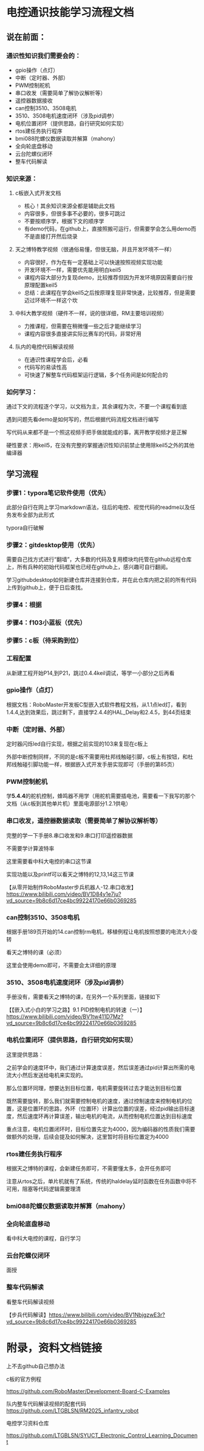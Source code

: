 # 电控通识技能学习流程文档



## 说在前面：



### 通识性知识我们需要会的：

- gpio操作（点灯）
- 中断（定时器、外部）
- PWM控制舵机
- 串口收发（需要简单了解协议解析等）
- 遥控器数据接收
- can控制3510、3508电机
- 3510、3508电机速度闭环（涉及pid调参）
- 电机位置闭环（提供思路，自行研究如何实现）
- rtos建任务执行程序
- bmi088陀螺仪数据读取并解算（mahony）
- 全向轮底盘移动
- 云台陀螺仪闭环
- 整车代码解读

### 知识来源：

1. c板嵌入式开发文档

   - 核心！其余知识来源全都是辅助此文档
   - 内容很多，但很多事不必要的，很多可跳过
   - 不要按顺序学，根据下文的顺序学
   - 有demo代码，在github上，直接照搬可运行，但需要学会怎么用demo而不是直接打开然后烧录

   

2. 天之博特教学视频（很通俗易懂，但很无脑，并且开发环境不一样）
   - 内容很好，作为在有一定基础上可以快速按照视频实现功能
   - 开发环境不一样，需要优先能用明白keil5
   - 课程内容大部分为复现demo，比较推荐但因为开发环境原因需要自行按原理配置keil5
   - 总结：此课程在学会keil5之后按原理复现非常快速，比较推荐，但是需要迈过环境不一样这个坎

3. 中科大教学视频（硬件不一样，说的很详细，RM主要培训视频）

   - 力推课程，但需要在稍微懂一些之后才能继续学习
   - 课程内容很多直接讲实际比赛车的代码，非常好用

4. 队内的电控代码解读视频

   - 在通识性课程学会后，必看
   - 代码写的易读性高
   - 可快速了解整车代码框架运行逻辑，多个任务间是如何配合的

   

### 如何学习：

通过下文的流程逐个学习，以文档为主，其余课程为次，不要一个课程看到底

遇到问题先看demo是如何写的，然后根据代码流程文档进行编写

写代码从来都不是一个照这视频手把手做就能成的事，离开教学视频才是正解

硬性要求：用keil5，在没有完整的掌握通识性知识前禁止使用除keil5之外的其他编译器

## 学习流程



### 步骤1：typora笔记软件使用（优先）

此部分自行在网上学习markdown语法，往后的电控、视觉代码的readme以及任务发布全部为此形式

typora自行破解

### 步骤2：gitdesktop使用（优先）

需要自己找方式进行“翻墙”，大多数的代码及复用模块均托管在github远程仓库上，所有兵种的初始代码框架也已经在github上，感兴趣可自行翻阅。

学习githubdesktop如何新建仓库并连接到仓库，并在此仓库内把之前的所有代码上传到github上，便于日后查找。

### 步骤4：根据

### 步骤4：f103小蓝板（优先）



### 步骤5：c板（待采购到位）



### 工程配置

从新建工程开始P14,到P21，跳过0.4.4keil调试，等学一小部分之后再看

### gpio操作（点灯）

根据文档：RoboMaster开发板C型嵌入式软件教程文档，从1.1点led灯，看到1.4.4,达到效果后，跳过剩下，直接学2.4.4的HAL_Delay和2.4.5，到44页结束

### 中断（定时器、外部）

定时器闪烁led自行实现，根据之前实现的103来复现在c板上

外部中断控制同样，不同的是c板不需要用杜邦线触碰引脚，c板上有按钮，和杜邦线触碰引脚功能一样，根据嵌入式开发手册实现即可（手册的第85页）

### PWM控制舵机

学**5.4.4**的舵机控制，蜂鸣器不用学（用舵机需要插电池，需要看一下我写的那个文档（从c板到其他单片机）里面电源部分1.2.1供电）

### 串口收发，遥控器数据读取（需要简单了解协议解析等）

完整的学一下手册8.串口收发和9.串口打印遥控器数据

不需要学计算波特率

这里需要看中科大电控的串口这节课

实现功能以及printf可以看天之博特的12,13,14这三节课

【从零开始制作RoboMaster步兵机器人-12.串口收发】https://www.bilibili.com/video/BV1D84y1e7ju?vd_source=9b8c6d17ce4bc99224170e66b0369285

### can控制3510、3508电机

根据手册189页开始的14.can控制rm电机，移植例程让电机按照想要的电流大小旋转

看天之博特的课（必须）

这里会使用demo即可，不需要会太详细的原理

### 3510、3508电机速度闭环（涉及pid调参）

手册没有，需要看天之博特的课，在另外一个系列里面，链接如下

【【嵌入式小白的学习之路】9.1 PID控制电机的转速（一）】https://www.bilibili.com/video/BV1tw411D7Mz?vd_source=9b8c6d17ce4bc99224170e66b0369285



### 电机位置闭环（提供思路，自行研究如何实现）

这里提供思路：

之前学会的速度环中，我们通过计算速度误差，然后误差通过pid计算出所需的电流大小然后发送给电机来实现的。

那么位置环同理，想要达到目标位置，电机需要旋转过去才能达到目标位置

既然需要旋转，那么我们就需要控制电机的速度，通过控制速度来控制电机的位置，这是位置环的思路，外环（位置环）计算出位置的误差，经过pid输出目标速度，然后速度环再计算误差，输出电机的电流，从而控制电机位置达到目标速度

重点注意，电机位置闭环时，目标位置先定为4000，因为编码器的性质我们需要做额外的处理，后续会提及如何解决，这里暂时将目标位置定为4000

### rtos建任务执行程序

根据天之博特的课程，会新建任务即可，不需要懂太多，会开任务即可

注意从rtos之后，单片机就有了系统，传统的haldelay延时函数在任务函数中将不可用，阻塞等代码逻辑需要理清

### bmi088陀螺仪数据读取并解算（mahony）



### 全向轮底盘移动

看中科大电控的课程，自行学习

### 云台陀螺仪闭环

面授

### 整车代码解读

看整车代码解读视频

【步兵代码解读】https://www.bilibili.com/video/BV1NbjgzwE3r?vd_source=9b8c6d17ce4bc99224170e66b0369285



# 附录，资料文档链接

上不去github自己想办法

c板的官方例程

https://github.com/RoboMaster/Development-Board-C-Examples

队内整车代码解读视频的配套代码
https://github.com/LTGBLSN/RM2025_infantry_robot

电控学习资料仓库

https://github.com/LTGBLSN/SYUCT_Electronic_Control_Learning_Document

